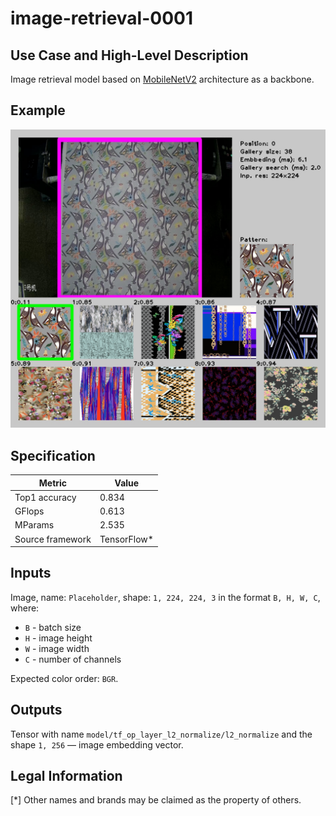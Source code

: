 # image-retrieval-0001

## Use Case and High-Level Description

Image retrieval model based on [MobileNetV2](https://arxiv.org/abs/1801.04381) architecture as a backbone.

## Example

![](./assets/image-retrieval-0001.jpg)

## Specification

| Metric                                                        | Value                   |
|---------------------------------------------------------------|-------------------------|
| Top1 accuracy                                                 | 0.834                   |
| GFlops                                                        | 0.613                   |
| MParams                                                       | 2.535                   |
| Source framework                                              | TensorFlow\*            |

## Inputs

Image, name: `Placeholder`, shape: `1, 224, 224, 3` in the format `B, H, W, C`, where:

- `B` - batch size
- `H` - image height
- `W` - image width
- `C` - number of channels

Expected color order: `BGR`.

## Outputs

Tensor with name `model/tf_op_layer_l2_normalize/l2_normalize` and the shape `1, 256` — image embedding vector.

## Legal Information
[*] Other names and brands may be claimed as the property of others.
